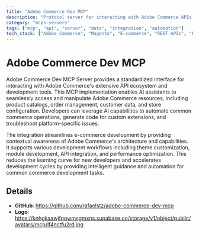 ```yaml
---
title: "Adobe Commerce Dev MCP"
description: "Protocol server for interacting with Adobe Commerce APIs and development tools within AI-assisted workflows."
category: "mcps-servers"
tags: ["mcp", "api", "server", "data", "integration", "automation"]
tech_stack: ["Adobe Commerce", "Magento", "E-commerce", "REST APIs", "PHP Development"]
---
```


# Adobe Commerce Dev MCP

Adobe Commerce Dev MCP Server provides a standardized interface for interacting with Adobe Commerce's extensive API ecosystem and development tools. This MCP implementation enables AI assistants to seamlessly access and manipulate Adobe Commerce resources, including product catalogs, order management, customer data, and store configuration. Developers can leverage AI capabilities to automate common commerce operations, generate code for custom extensions, and troubleshoot platform-specific issues.

The integration streamlines e-commerce development by providing contextual awareness of Adobe Commerce's architecture and capabilities. It supports various development workflows including theme customization, module development, API integration, and performance optimization. This reduces the learning curve for new developers and accelerates development cycles by providing intelligent guidance and automation for common commerce development tasks.

## Details

- **GitHub**: https://github.com/rafaelstz/adobe-commerce-dev-mcp
- **Logo**: https://knhgkaawjfqqwmsgmxns.supabase.co/storage/v1/object/public/avatars/mcp/lf4nctfu2rd.jpg

